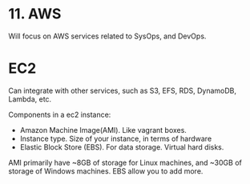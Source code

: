 # 11. AWS
Will focus on AWS services related to  SysOps, and DevOps. 

# EC2
Can integrate with other services, such as S3, EFS, RDS, DynamoDB, Lambda, etc. 

Components in a ec2 instance:
- Amazon Machine Image(AMI). Like vagrant boxes. 
- Instance type. Size of your instance, in terms of hardware
- Elastic Block Store (EBS). For data storage. Virtual hard disks. 

AMI primarily have ~8GB of storage for Linux machines, and ~30GB of storage of Windows machines. EBS allow you to add more. 
































